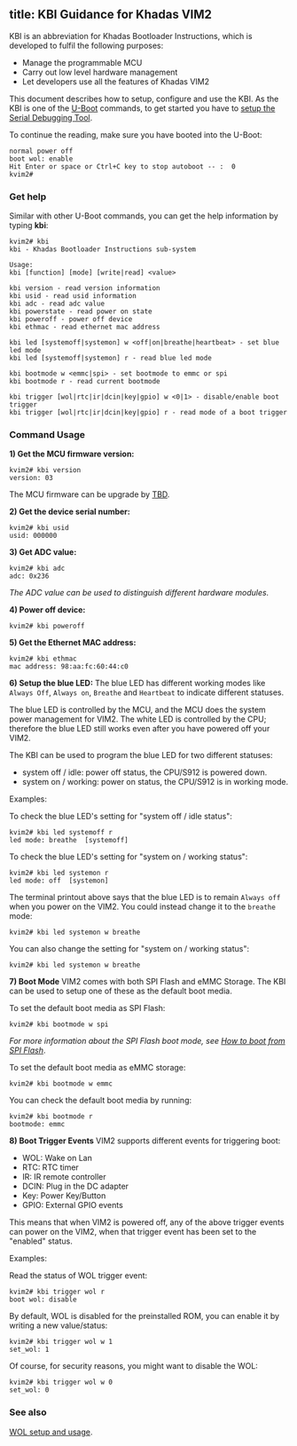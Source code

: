 title: KBI Guidance for Khadas VIM2
---

KBI is an abbreviation for Khadas Bootloader Instructions, which is developed to fulfil the following purposes:
* Manage the programmable MCU
* Carry out low level hardware management
* Let developers use all the features of Khadas VIM2

This document describes how to setup, configure and use the KBI. As the KBI is one of the [U-Boot](http://www.denx.de) commands, to get started you have to [setup the Serial Debugging Tool](/vim1/SetupSerialTool.html).

To continue the reading, make sure you have booted into the U-Boot:
```
normal power off
boot wol: enable
Hit Enter or space or Ctrl+C key to stop autoboot -- :  0 
kvim2#
```

### Get help
Similar with other U-Boot commands, you can get the help information by typing **kbi**:
```
kvim2# kbi
kbi - Khadas Bootloader Instructions sub-system

Usage:
kbi [function] [mode] [write|read] <value>

kbi version - read version information
kbi usid - read usid information
kbi adc - read adc value
kbi powerstate - read power on state
kbi poweroff - power off device
kbi ethmac - read ethernet mac address

kbi led [systemoff|systemon] w <off|on|breathe|heartbeat> - set blue led mode
kbi led [systemoff|systemon] r - read blue led mode

kbi bootmode w <emmc|spi> - set bootmode to emmc or spi
kbi bootmode r - read current bootmode

kbi trigger [wol|rtc|ir|dcin|key|gpio] w <0|1> - disable/enable boot trigger
kbi trigger [wol|rtc|ir|dcin|key|gpio] r - read mode of a boot trigger
```

### Command Usage

**1) Get the MCU firmware version:**
```
kvim2# kbi version
version: 03
```
The MCU firmware can be upgrade by [TBD]().

**2) Get the device serial number:**
```
kvim2# kbi usid
usid: 000000
```

**3) Get ADC value:**
```
kvim2# kbi adc
adc: 0x236
```
*The ADC value can be used to distinguish different hardware modules.*

**4) Power off device:**
```
kvim2# kbi poweroff
```

**5) Get the Ethernet MAC address:**
```
kvim2# kbi ethmac
mac address: 98:aa:fc:60:44:c0
```

**6) Setup the blue LED:**
The blue LED has different working modes like `Always Off`, `Always on`, `Breathe` and `Heartbeat` to indicate different statuses.

The blue LED is controlled by the MCU, and the MCU does the system power management for VIM2. The white LED is controlled by the CPU; therefore the blue LED still works even after you have powered off your VIM2.

The KBI can be used to program the blue LED for two different statuses:
* system off / idle: power off status, the CPU/S912 is powered down.
* system on / working: power on status, the CPU/S912 is in working mode.

Examples:

To check the blue LED's setting for "system off / idle status":
```
kvim2# kbi led systemoff r
led mode: breathe  [systemoff]
```

To check the blue LED's setting for "system on / working status":
```
kvim2# kbi led systemon r
led mode: off  [systemon]
```

The terminal printout above says that the blue LED is to remain `Always off` when you power on the VIM2. You could instead change it to the `breathe` mode:
```
kvim2# kbi led systemon w breathe
```

You can also change the setting for "system on / working status":
```
kvim2# kbi led systemon w breathe
```

**7) Boot Mode**
VIM2 comes with both SPI Flash and eMMC Storage. The KBI can be used to setup one of these as the default boot media.

To set the default boot media as SPI Flash:
```
kvim2# kbi bootmode w spi
```
*For more information about the SPI Flash boot mode, see [How to boot from SPI Flash](http://forum.khadas.com/t/how-to-boot-from-spi-flash/1354)*.

To set the default boot media as eMMC storage:
```
kvim2# kbi bootmode w emmc
```

You can check the default boot media by running:
```
kvim2# kbi bootmode r
bootmode: emmc
```

**8) Boot Trigger Events**
VIM2 supports different events for triggering boot:
* WOL:  Wake on Lan
* RTC:  RTC timer
* IR:   IR remote controller
* DCIN: Plug in the DC adapter
* Key:  Power Key/Button
* GPIO: External GPIO events

This means that when VIM2 is powered off, any of the above trigger events can power on the VIM2, when that trigger event has been set to the "enabled" status.

Examples:

Read the status of WOL trigger event:
```
kvim2# kbi trigger wol r
boot wol: disable
```

By default, WOL is disabled for the preinstalled ROM, you can enable it by writing a new value/status:

```
kvim2# kbi trigger wol w 1
set_wol: 1
```

Of course, for security reasons, you might want to disable the WOL:
```
kvim2# kbi trigger wol w 0
set_wol: 0
```
### See also
[WOL setup and usage](/vim2/HowtoUseWol.html).
